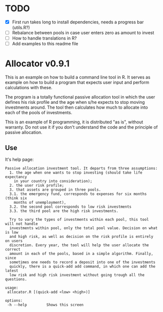 # TODO

- [X] First run takes long to install dependencies, needs a progress bar (utils.R?)
- [ ] Rebalance between pools in case user enters zero as amount to invest
- [ ] How to handle translations in R?
- [ ] Add examples to this readme file

# Allocator v0.9.1

This is an example on how to build a command line tool in R. It serves as example on how to build a program that expects user input and perform calculations with these.


The program is a totally functional passive allocation tool in which the user defines his risk profile and the age when s/he expects to stop moving investments around. The tool then calculates how much to allocate into each of the pools of investments.

This is an example of R programming, it is distributed "as is", without warranty. Do not use it if you don't understand the code and the principle of passive allocation. 

## Use

It's help page: 

```
Passive allocation investment tool. It departs from three assumptions:
  1. the age when one wants to stop investing (should take life expectancy
    in your country into consideration);
  2. the user risk profile;
  3. that assets are grouped in three pools.
  3.1. the emergency fund, corresponds to expenses for six months (think six
    months of unemployment),
  3.2. the second pool corresponds to low risk investments
  3.3. the third pool are the high risk investments.

  Try to vary the types of investments within each pool, this tool will not handle
  investments within pool, only the total pool value. Decision on what is low
  and high risk, as well as decision on the risk profile is entirely on users
  discretion. Every year, the tool will help the user allocate the correct
  amount in each of the pools, based in a simple algorithm. Finally, since
  sometimes one needs to record a deposit into one of the investments
  quickly, there is a quick-add add command, in which one can add the latest
  low risk and high risk investment without going trough all the questions.

usage:
 allocator.R [(quick-add <low> <high>)]

options:
 -h --help         Shows this screen

```
